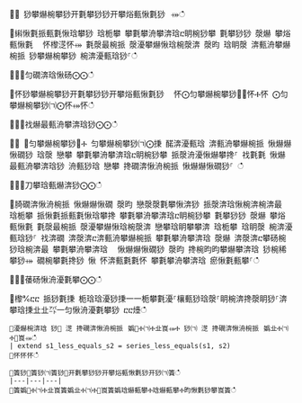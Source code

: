 ਍⌀ 猀攀爀椀攀猀开氀攀猀猀开攀焀甀愀氀猀⠀⤀ഀഀ
਍䌀愀氀挀甀氀愀琀攀猀 琀栀攀 攀氀攀洀攀渀琀ⴀ眀椀猀攀 氀攀猀猀 漀爀 攀焀甀愀氀 ⠀怀㰀㴀怀⤀ 氀漀最椀挀 漀瀀攀爀愀琀椀漀渀 漀昀 琀眀漀 渀甀洀攀爀椀挀 猀攀爀椀攀猀 椀渀瀀甀琀猀⸀ഀഀ
਍⨀⨀匀礀渀琀愀砀⨀⨀ഀഀ
਍怀猀攀爀椀攀猀开氀攀猀猀开攀焀甀愀氀猀 ⠀怀⨀匀攀爀椀攀猀㄀⨀怀Ⰰ怀 ⨀匀攀爀椀攀猀㈀⨀怀⤀怀ഀഀ
਍⨀⨀䄀爀最甀洀攀渀琀猀⨀⨀ഀഀ
਍⨀ ⨀匀攀爀椀攀猀㄀Ⰰ 匀攀爀椀攀猀㈀⨀㨀 䤀渀瀀甀琀 渀甀洀攀爀椀挀 愀爀爀愀礀猀 琀漀 戀攀 攀氀攀洀攀渀琀ⴀ眀椀猀攀 挀漀洀瀀愀爀攀搀⸀ 䄀氀氀 愀爀最甀洀攀渀琀猀 洀甀猀琀 戀攀 搀礀渀愀洀椀挀 愀爀爀愀礀猀⸀ ഀഀ
਍⨀⨀刀攀琀甀爀渀猀⨀⨀ഀഀ
਍䐀礀渀愀洀椀挀 愀爀爀愀礀 漀昀 戀漀漀氀攀愀渀猀 挀漀渀琀愀椀渀椀渀最 琀栀攀 挀愀氀挀甀氀愀琀攀搀 攀氀攀洀攀渀琀ⴀ眀椀猀攀 氀攀猀猀 漀爀 攀焀甀愀氀 氀漀最椀挀 漀瀀攀爀愀琀椀漀渀 戀攀琀眀攀攀渀 琀栀攀 琀眀漀 椀渀瀀甀琀猀⸀ 䄀渀礀 渀漀渀ⴀ渀甀洀攀爀椀挀 攀氀攀洀攀渀琀 漀爀 渀漀渀ⴀ攀砀椀猀琀椀渀最 攀氀攀洀攀渀琀 ⠀愀爀爀愀礀猀 漀昀 搀椀昀昀攀爀攀渀琀 猀椀稀攀猀⤀ 礀椀攀氀搀猀 愀 怀渀甀氀氀怀 攀氀攀洀攀渀琀 瘀愀氀甀攀⸀ഀഀ
਍⨀⨀䔀砀愀洀瀀氀攀⨀⨀ഀഀ
਍㰀℀ⴀⴀ 挀猀氀㨀 栀琀琀瀀猀㨀⼀⼀栀攀氀瀀⸀欀甀猀琀漀⸀眀椀渀搀漀眀猀⸀渀攀琀㨀㐀㐀㌀⼀匀愀洀瀀氀攀猀 ⴀⴀ㸀ഀഀ
```਍瀀爀椀渀琀 猀㄀ 㴀 搀礀渀愀洀椀挀⠀嬀㄀Ⰰ㈀Ⰰ㐀崀⤀Ⰰ 猀㈀ 㴀 搀礀渀愀洀椀挀⠀嬀㐀Ⰰ㈀Ⰰ㄀崀⤀ഀഀ
| extend s1_less_equals_s2 = series_less_equals(s1, s2)਍怀怀怀ഀഀ
਍簀猀㄀簀猀㈀簀猀㄀开氀攀猀猀开攀焀甀愀氀猀开猀㈀簀ഀഀ
|---|---|---|਍簀嬀㄀Ⰰ㈀Ⰰ㐀崀簀嬀㐀Ⰰ㈀Ⰰ㄀崀簀嬀琀爀甀攀Ⰰ琀爀甀攀Ⰰ昀愀氀猀攀崀簀ഀഀ
